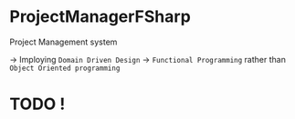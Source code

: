 # ProjectManagerFSharp
Project Management system

-> Imploying `Domain Driven Design`
-> `Functional Programming` rather than `Object Oriented programming`


# TODO !

